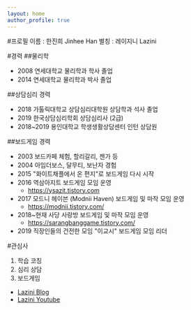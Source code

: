 ```yaml
---
layout: home
author_profile: true
---
```


#프로필
이름 : 한진희 Jinhee Han
별칭 : 레이지니 Lazini

#경력
##물리학
* 2008 연세대학교 물리학과 학사 졸업
* 2014 연세대학교 물리학과 박사 졸업

##상담심리 경력
* 2018 가톨릭대학교 상담심리대학원 상담학과 석사 졸업
* 2019 한국상담심리학회 상담심리사 (2급)
* 2018~2019 용인대학교 학생생활상담센터 인턴 상담원

##보드게임 경력
* 2003 보드카페 체험, 할리갈리, 젠가 등
* 2004 아임더보스, 달무티, 보난자 경험
* 2015 "화이트채플에서 온 편지"로 보드게임 다시 시작
* 2016 역삼아지트 보드게임 모임 운영
    - https://ysazit.tistory.com
* 2017 모드니 헤이븐 (Modnii Haven) 보드게임 및 마작 모임 운영     
    - https://modnii.tistory.com/
* 2018~현재 사당 사랑방 보드게임 및 마작 모임 운영
    - https://sarangbanggame.tistory.com/
* 2019 직장인들의 건전한 모임 "이교시" 보드게임 모임 리더

#관심사
  1. 학습 코칭
  1. 심리 상담
  1. 보드게임

 * [Lazini Blog](http://lazini.tistory.com)
 * [Lazini Youtube](http://lazini.youtube.com)
